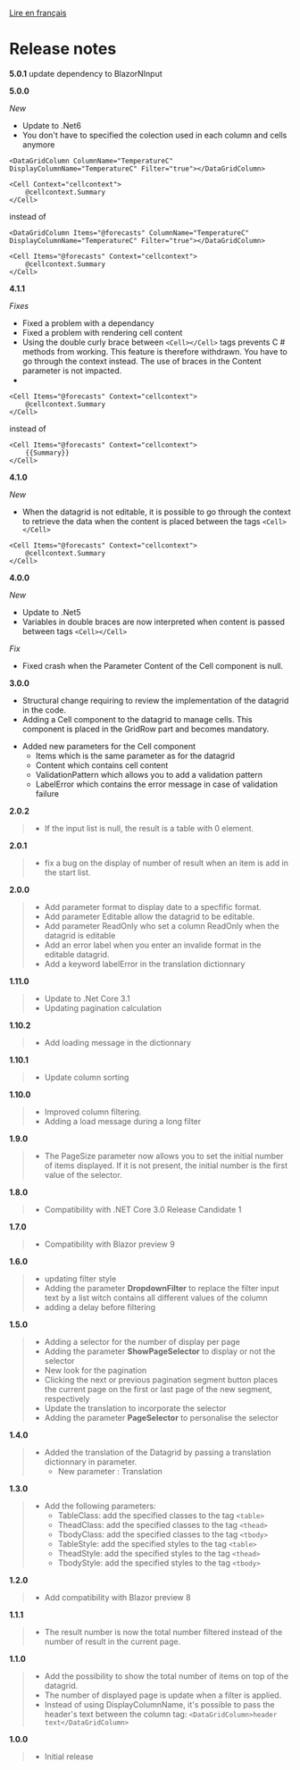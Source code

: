 [Lire en français](BlazorDatagrid_RELEASE_NOTE.md)
# Release notes
**5.0.1**
update dependency to BlazorNInput

**5.0.0**

_New_
- Update to .Net6
- You don't have to specified the colection used in each column and cells anymore

```razor
<DataGridColumn ColumnName="TemperatureC" DisplayColumnName="TemperatureC" Filter="true"></DataGridColumn>

<Cell Context="cellcontext">
    @cellcontext.Summary
</Cell>
```

instead of

```razor
<DataGridColumn Items="@forecasts" ColumnName="TemperatureC" DisplayColumnName="TemperatureC" Filter="true"></DataGridColumn>

<Cell Items="@forecasts" Context="cellcontext">
    @cellcontext.Summary
</Cell>
```

**4.1.1**

_Fixes_
- Fixed a problem with a dependancy
- Fixed a problem with rendering cell content
- Using the double curly brace between `<Cell></Cell>` tags prevents C # methods from working. This feature is therefore withdrawn. You have to go through the context instead. The use of braces in the Content parameter is not impacted.
- 

```razor
<Cell Items="@forecasts" Context="cellcontext">
    @cellcontext.Summary
</Cell>
```
instead of
```razor
<Cell Items="@forecasts" Context="cellcontext">
    {{Summary}}
</Cell>
```

**4.1.0**

_New_
- When the datagrid is not editable, it is possible to go through the context to retrieve the data when the content is placed between the tags `<Cell></Cell>`
```razor
<Cell Items="@forecasts" Context="cellcontext">
    @cellcontext.Summary
</Cell>
```
**4.0.0**

_New_
- Update to .Net5
- Variables in double braces are now interpreted when content is passed between tags `<Cell></Cell>`

_Fix_
- Fixed crash when the Parameter Content of the Cell component is null.

**3.0.0**
- Structural change requiring to review the implementation of the datagrid in the code.
- Adding a Cell component to the datagrid to manage cells. This component is placed in the GridRow part and becomes mandatory.

* Added new parameters for the Cell component
    * Items which is the same parameter as for the datagrid
    * Content which contains cell content
    * ValidationPattern which allows you to add a validation pattern
    * LabelError which contains the error message in case of validation failure

**2.0.2**
> - If the input list is null, the result is a table with 0 element.

**2.0.1**
> - fix a bug on the display of number of result when an item is add in the start list.

**2.0.0**
> - Add parameter format to display date to a specfific format.
> - Add parameter Editable allow the datagrid to be editable.
> - Add parameter ReadOnly who set a column ReadOnly when the datagrid is editable 
> - Add an error label when you enter an invalide format in the editable datagrid.
> - Add a keyword labelError in the translation dictionnary

**1.11.0**
> - Update to .Net Core 3.1
> - Updating pagination calculation

**1.10.2**
> - Add loading message in the dictionnary

**1.10.1**
> - Update column sorting

**1.10.0**
> - Improved column filtering.
> - Adding a load message during a long filter

**1.9.0**
> - The PageSize parameter now allows you to set the initial number of items displayed. If it is not present, the initial number is the first value of the selector.

**1.8.0**
> - Compatibility with .NET Core 3.0 Release Candidate 1

**1.7.0**
> - Compatibility with Blazor preview 9

**1.6.0**
> - updating filter style
> - Adding the parameter **DropdownFilter** to replace the filter input text by a list witch contains all different values of the column
> - adding a delay before filtering

**1.5.0**
> - Adding a selector for the number of display per page
> - Adding the parameter **ShowPageSelector** to display or not the selector
> - New look for the pagination
> - Clicking the next or previous pagination segment button places the current page on the first or last page of the new segment, respectively
> - Update the translation to incorporate the selector
> - Adding the parameter **PageSelector** to personalise the selector

**1.4.0**
> - Added the translation of the Datagrid by passing a translation dictionnary in parameter. 
>   - New parameter : Translation

**1.3.0**
> - Add the following parameters:
>   - TableClass: add the specified classes to the tag ```<table>```
>   - TheadClass: add the specified classes to the tag ```<thead>```
>   - TbodyClass: add the specified classes to the tag ```<tbody>```
>   - TableStyle: add the specified styles to the tag ```<table>```
>   - TheadStyle: add the specified styles to the tag ```<thead>```
>   - TbodyStyle: add the specified styles to the tag ```<tbody>```

**1.2.0**
> - Add compatibility with Blazor preview 8

**1.1.1**
> - The result number is now the total number filtered instead of the number of result in the current page.

**1.1.0**
> - Add the possibility to show the total number of items on top of the datagrid.
> - The number of displayed page is update when a filter is applied.
> - Instead of using DisplayColumnName, it's possible to pass the header's text between the column tag:  ```<DataGridColumn>header text</DataGridColumn>```

**1.0.0**
> - Initial release